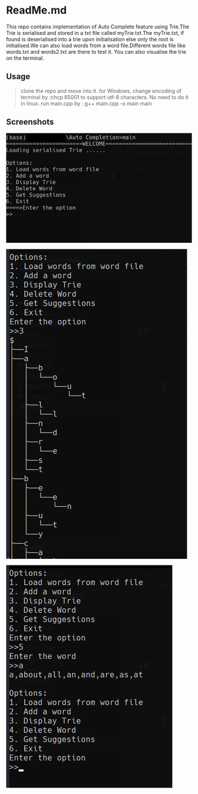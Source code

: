 # ReadMe.md

This repo contains implementation of Auto Complete feature using Trie.The Trie is serialised and stored in a txt file called myTrie.txt.The myTrie.txt, if found is deserialised into a trie upon initialisation else only the root is initialised.We can also load words from a word file.Different words file like words.txt and words2.txt are there to test it.
You can also visualise the trie on the terminal.

## Usage

>clone the repo and move into it.
>for Windows, change encoding of terminal by :chcp 65001 to support utf-8 characters. No need to do it in linux.
>run main.cpp by :
>g++ main.cpp -o main
>main

## Screenshots

![welcome menu](screenchots/welcome.png)

![display trie](screenchots/displayTrie.png)

![get suggestions](screenchots/completions.png)
